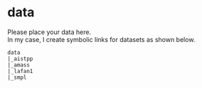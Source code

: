 # data
Please place your data here.  
In my case, I create symbolic links for datasets as shown below.

```
data
|_aistpp
|_amass
|_lafan1
|_smpl
```